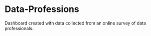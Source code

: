# Data-Professions
Dashboard created with data collected from an online survey of data professionals.
